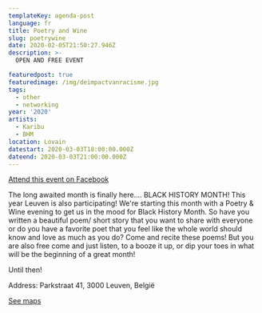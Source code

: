 ```yaml
---
templateKey: agenda-post
language: fr
title: Poetry and Wine
slug: poetrywine
date: 2020-02-05T21:50:27.946Z
description: >-
  OPEN AND FREE EVENT

featuredpost: true
featuredimage: /img/deimpactvanracisme.jpg
tags:
  - other
  - networking
year: '2020'
artists:
  - Karibu
  - BHM
location: Lovain
datestart: 2020-03-03T18:00:00.000Z
dateend: 2020-03-03T21:00:00.000Z
---
```

[Attend this event on Facebook](https://www.facebook.com/events/191603072207818/)

The long awaited month is finally here.... BLACK HISTORY MONTH!
This year Leuven is also participating!
We're starting this month with a Poetry & Wine evening to get us in the mood for Black History Month. So have you written a beautiful poem/ short story that you want to share with everyone or do you have a favorite poet that you feel like the whole world should know and love as much as you do? Come and recite these poems! But you are also free come and just listen, to a booze it up, or dip your toes in what will be the beginning of a great month!

Until then!

Address: Parkstraat 41, 3000 Leuven, België

[See maps](https://goo.gl/maps/xss8hHX5xGURY4RB9)
